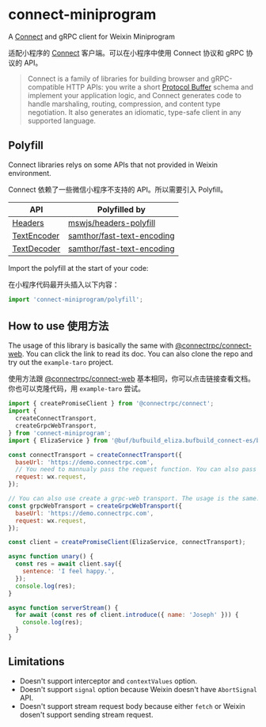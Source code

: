 # connect-miniprogram

A [Connect](https://connectrpc.com) and gRPC client for Weixin Miniprogram

适配小程序的 [Connect](https://connectrpc.com) 客户端。可以在小程序中使用 Connect 协议和 gRPC 协议的 API。

> Connect is a family of libraries for building browser and gRPC-compatible HTTP APIs: you write a short [Protocol Buffer](https://developers.google.com/protocol-buffers) schema and implement your application logic, and Connect generates code to handle marshaling, routing, compression, and content type negotiation. It also generates an idiomatic, type-safe client in any supported language.

## Polyfill

Connect libraries relys on some APIs that not provided in Weixin environment.

Connect 依赖了一些微信小程序不支持的 API。所以需要引入 Polyfill。

| API                                                                         | Polyfilled by                                                               |
| --------------------------------------------------------------------------- | --------------------------------------------------------------------------- |
| [Headers](https://developer.mozilla.org/en-US/docs/Web/API/Headers)         | [mswjs/headers-polyfill](https://github.com/mswjs/headers-polyfill)         |
| [TextEncoder](https://developer.mozilla.org/en-US/docs/Web/API/TextEncoder) | [samthor/fast-text-encoding](https://github.com/samthor/fast-text-encoding) |
| [TextDecoder](https://developer.mozilla.org/en-US/docs/Web/API/TextDecoder) | [samthor/fast-text-encoding](https://github.com/samthor/fast-text-encoding) |

Import the polyfill at the start of your code:

在小程序代码最开头插入以下内容：

```js
import 'connect-miniprogram/polyfill';
```

## How to use 使用方法

The usage of this library is basically the same with [@connectrpc/connect-web](https://connectrpc.com/docs/web/getting-started/). You can click the link to read its doc. You can also clone the repo and try out the `example-taro` project.

使用方法跟 [@connectrpc/connect-web](https://connectrpc.com/docs/web/getting-started/) 基本相同，你可以点击链接查看文档。你也可以克隆代码，用 `example-taro` 尝试。

```js
import { createPromiseClient } from '@connectrpc/connect';
import {
  createConnectTransport,
  createGrpcWebTransport,
} from 'connect-miniprogram';
import { ElizaService } from '@buf/bufbuild_eliza.bufbuild_connect-es/buf/connect/demo/eliza/v1/eliza_connect';

const connectTransport = createConnectTransport({
  baseUrl: 'https://demo.connectrpc.com',
  // You need to mannualy pass the request function. You can also pass functions from 3rd party frameworks like `Taro.requst`, as long as they are compatible with Weixin's API
  request: wx.request,
});

// You can also use create a grpc-web transport. The usage is the same.
const grpcWebTransport = createGrpcWebTransport({
  baseUrl: 'https://demo.connectrpc.com',
  request: wx.request,
});

const client = createPromiseClient(ElizaService, connectTransport);

async function unary() {
  const res = await client.say({
    sentence: 'I feel happy.',
  });
  console.log(res);
}

async function serverStream() {
  for await (const res of client.introduce({ name: 'Joseph' })) {
    console.log(res);
  }
}
```

## Limitations

- Doesn't support interceptor and `contextValues` option.
- Doesn't support `signal` option because Weixin doesn't have `AbortSignal` API.
- Doesn't support stream request body because either `fetch` or Weixin dosen't support sending stream request.
